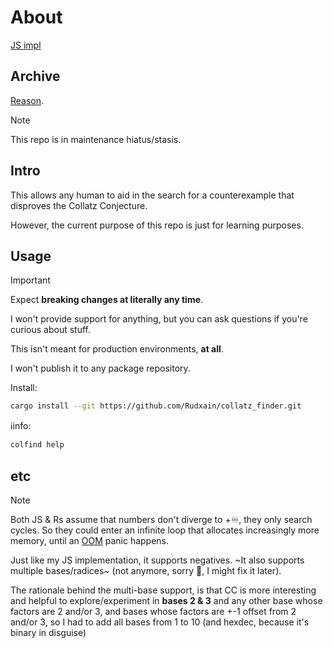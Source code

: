 # About

[JS impl](https://github.com/Rudxain/Collatz-finder)

## Archive

[Reason](https://youtube.com/watch?v=jlh21U2texo&lc=UgzLFcfKTav59WvOB0Z4AaABAg).

> [!note]
> This repo is in maintenance hiatus/stasis.

## Intro
This allows any human to aid in the search for a counterexample that disproves the Collatz Conjecture.

However, the current purpose of this repo is just for learning purposes.

## Usage
> [!important]
> Expect **breaking changes at literally any time**.
> 
> I won't provide support for anything, but you can ask questions if you're curious about stuff.
> 
> This isn't meant for production environments, **at all**.
> 
> I won't publish it to any package repository.

Install:
```sh
cargo install --git https://github.com/Rudxain/collatz_finder.git
```

ℹinfo:
```sh
colfind help
```

## etc
> [!note]
> Both JS & Rs assume that numbers don't diverge to +♾️, they only search cycles. So they could enter an infinite loop that allocates increasingly more memory, until an [OOM](https://en.wikipedia.org/wiki/Out_of_memory) panic happens.

Just like my JS implementation, it supports negatives. ~It also supports multiple bases/radices~ (not anymore, sorry 🙁, I might fix it later).

The rationale behind the multi-base support, is that CC is more interesting and helpful to explore/experiment in **bases 2 & 3** and any other base whose factors are 2 and/or 3, and bases whose factors are +-1 offset from 2 and/or 3, so I had to add all bases from 1 to 10 (and hexdec, because it's binary in disguise)

